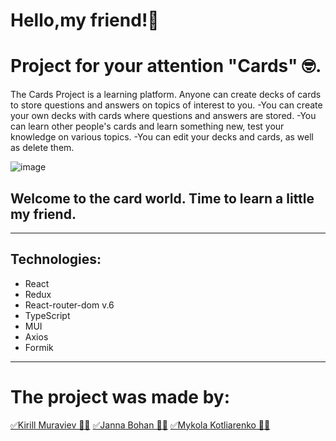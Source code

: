 # Hello,my friend!🤚

# Project for your attention "Cards" 🤓.
                                                            
The Cards Project is a learning platform. Anyone can create decks of cards to store questions and answers on topics of interest to you.
-You can create your own decks with cards where questions and answers are stored.
-You can learn other people's cards and learn something new, test your knowledge on various topics.
-You can edit your decks and cards, as well as delete them.

![image](https://user-images.githubusercontent.com/101484568/206838795-3407ea47-a2cb-4ccb-afa6-74b99f4c098b.png)


## Welcome to the card world. Time to learn a little my friend.

<hr/>

## Technologies:
<ul>
  <li>React</li>
  <li>Redux</li>
  <li>React-router-dom v.6</li>
  <li>TypeScript</li>
  <li>MUI</li>
  <li>Axios</li>
  <li>Formik</li>
  </ul>

<hr/>

# The project was made by:

<a href="https://github.com/Kirill2690">✅Kirill Muraviev 👨‍💻</a>
<a href="https://github.com/zhanetfio">✅Janna Bohan 👩‍💻</a>
<a href="https://github.com/MKotliarenko">✅Mykola Kotliarenko 👨‍💻</a>
